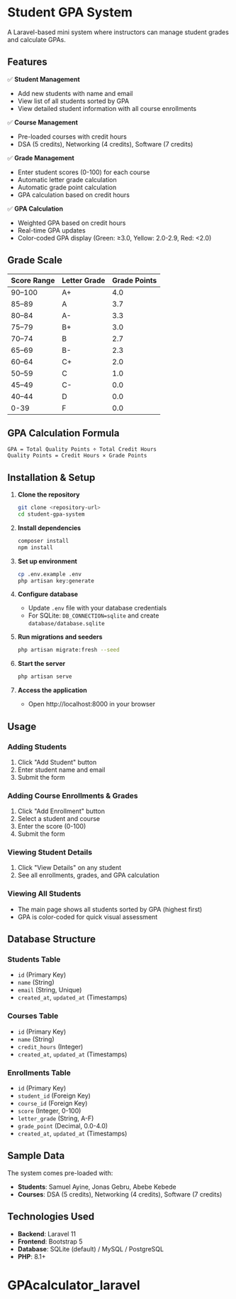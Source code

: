 # Student GPA System

A Laravel-based mini system where instructors can manage student grades and calculate GPAs.

## Features

✅ **Student Management**

-   Add new students with name and email
-   View list of all students sorted by GPA
-   View detailed student information with all course enrollments

✅ **Course Management**

-   Pre-loaded courses with credit hours
-   DSA (5 credits), Networking (4 credits), Software (7 credits)

✅ **Grade Management**

-   Enter student scores (0-100) for each course
-   Automatic letter grade calculation
-   Automatic grade point calculation
-   GPA calculation based on credit hours

✅ **GPA Calculation**

-   Weighted GPA based on credit hours
-   Real-time GPA updates
-   Color-coded GPA display (Green: ≥3.0, Yellow: 2.0-2.9, Red: <2.0)

## Grade Scale

| Score Range | Letter Grade | Grade Points |
| ----------- | ------------ | ------------ |
| 90–100      | A+           | 4.0          |
| 85–89       | A            | 3.7          |
| 80–84       | A-           | 3.3          |
| 75–79       | B+           | 3.0          |
| 70–74       | B            | 2.7          |
| 65–69       | B-           | 2.3          |
| 60–64       | C+           | 2.0          |
| 50–59       | C            | 1.0          |
| 45–49       | C-           | 0.0          |
| 40–44       | D            | 0.0          |
| 0-39        | F            | 0.0          |

## GPA Calculation Formula

```
GPA = Total Quality Points ÷ Total Credit Hours
Quality Points = Credit Hours × Grade Points
```

## Installation & Setup

1. **Clone the repository**

    ```bash
    git clone <repository-url>
    cd student-gpa-system
    ```

2. **Install dependencies**

    ```bash
    composer install
    npm install
    ```

3. **Set up environment**

    ```bash
    cp .env.example .env
    php artisan key:generate
    ```

4. **Configure database**

    - Update `.env` file with your database credentials
    - For SQLite: `DB_CONNECTION=sqlite` and create `database/database.sqlite`

5. **Run migrations and seeders**

    ```bash
    php artisan migrate:fresh --seed
    ```

6. **Start the server**

    ```bash
    php artisan serve
    ```

7. **Access the application**
    - Open http://localhost:8000 in your browser

## Usage

### Adding Students

1. Click "Add Student" button
2. Enter student name and email
3. Submit the form

### Adding Course Enrollments & Grades

1. Click "Add Enrollment" button
2. Select a student and course
3. Enter the score (0-100)
4. Submit the form

### Viewing Student Details

1. Click "View Details" on any student
2. See all enrollments, grades, and GPA calculation

### Viewing All Students

-   The main page shows all students sorted by GPA (highest first)
-   GPA is color-coded for quick visual assessment

## Database Structure

### Students Table

-   `id` (Primary Key)
-   `name` (String)
-   `email` (String, Unique)
-   `created_at`, `updated_at` (Timestamps)

### Courses Table

-   `id` (Primary Key)
-   `name` (String)
-   `credit_hours` (Integer)
-   `created_at`, `updated_at` (Timestamps)

### Enrollments Table

-   `id` (Primary Key)
-   `student_id` (Foreign Key)
-   `course_id` (Foreign Key)
-   `score` (Integer, 0-100)
-   `letter_grade` (String, A-F)
-   `grade_point` (Decimal, 0.0-4.0)
-   `created_at`, `updated_at` (Timestamps)

## Sample Data

The system comes pre-loaded with:

-   **Students**: Samuel Ayine, Jonas Gebru, Abebe Kebede
-   **Courses**: DSA (5 credits), Networking (4 credits), Software (7 credits)

## Technologies Used

-   **Backend**: Laravel 11
-   **Frontend**: Bootstrap 5
-   **Database**: SQLite (default) / MySQL / PostgreSQL
-   **PHP**: 8.1+

# GPAcalculator_laravel
